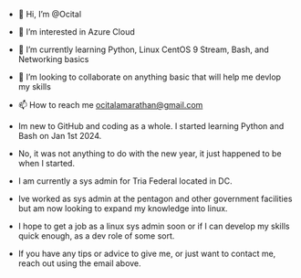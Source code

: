 - 👋 Hi, I’m @Ocital
- 👀 I’m interested in Azure Cloud
- 🌱 I’m currently learning Python, Linux CentOS 9 Stream, Bash, and Networking basics
- 💞️ I’m looking to collaborate on anything basic that will help me devlop my skills
- 📫 How to reach me ocitalamarathan@gmail.com

- Im new to GitHub and coding as a whole. I started learning Python and Bash on Jan 1st 2024.
- No, it was not anything to do with the new year, it just happened to be when I started.
- I am currently a sys admin for Tria Federal located in DC.
- Ive worked as sys admin at the pentagon and other government facilities but am now looking to expand my knowledge into linux.
- I hope to get a job as a linux sys admin soon or if I can develop my skills quick enough, as a dev role of some sort.
- If you have any tips or advice to give me, or just want to contact me, reach out using the email above.

<!---
Ocital/Ocital is a ✨ special ✨ repository because its `README.md` (this file) appears on your GitHub profile.
You can click the Preview link to take a look at your changes.
--->
